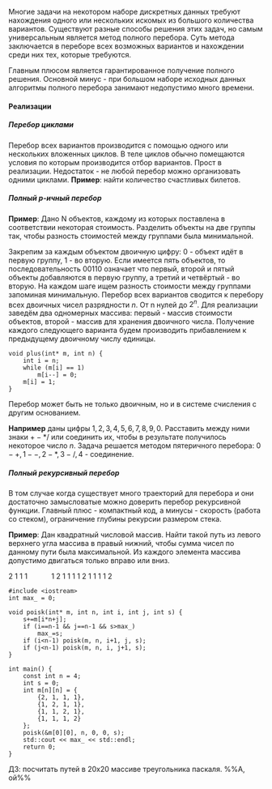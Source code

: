 Многие задачи на некотором наборе дискретных данных требуют нахождения одного или нескольких искомых из большого количества вариантов. Существуют разные способы решения этих задач, но самым универсальным является метод полного перебора. Суть метода заключается в переборе всех возможных вариантов и нахождении среди них тех, которые требуются.

Главным плюсом является гарантированное получение полного решения. Основной минус - при большом наборе исходных данных алгоритмы полного перебора занимают недопустимо много времени.
#### Реализации

##### Перебор циклами

Перебор всех вариантов производится с помощью одного или нескольких вложенных циклов. В теле циклов обычно помещаются условия по которым производится отбор вариантов. Прост в реализации. Недостаток - не любой перебор можно организовать одними циклами. **Пример**: найти количество счастливых билетов.
##### Полный p-ичный перебор

**Пример**:
Дано N объектов, каждому из которых поставлена в соответствии некоторая стоимость. Разделить объекты на две группы так, чтобы разность стоимостей между группами была минимальной.

Закрепим за каждым объектом двоичную цифру: $0$ - объект идёт в первую группу, $1$ - во вторую. Если имеется пять объектов, то последовательность $00110$ означает что первый, второй и пятый объекты добавляются в первую группу, а третий и четвёртый - во вторую. На каждом шаге ищем разность стоимости между группами запоминая минимальную. Перебор всех вариантов сводится к перебору всех двоичных чисел разрядности $n$. От n нулей до $2^n$. Для реализации заведём два одномерных массива: первый - массив стоимости объектов, второй - массив для хранения двоичного числа. Получение каждого следующего варианта будем производить прибавлением к предыдущему двоичному числу единицы.

```
void plus(int* m, int n) {
    int i = n;
    while (m[i] == 1)
        m[i--] = 0;
    m[i] = 1;
}
```

Перебор может быть не только двоичным, но и в системе счисления с другим основанием.

**Например** даны цифры $1, 2, 3, 4, 5, 6 ,7, 8, 9, 0$. Расставить между ними знаки $+ - * /$ или соединить их, чтобы в результате получилось некоторое число $n$. Задача решается методом пятеричного перебора: $0 - +, 1 - -, 2 - *, 3 - /, 4$ - соединение.
##### Полный рекурсивный перебор

В том случае когда существует много траекторий для перебора и они достаточно замысловатые можно доверить перебор рекурсивной функции. Главный плюс - компактный код, а минусы - скорость (работа со стеком), ограничение глубины рекурсии размером стека.

**Пример**:
Дан квадратный числовой массив.
Найти такой путь из левого верхнего угла массива в правый нижний, чтобы сумма чисел по данному пути была максимальной. Из каждого элемента массива допустимо двигаться только вправо или вниз.

2 1 1 1           
1 2 1 1
1 1 2 1
1 1 1 2

```
#include <iostream>
int max_ = 0;

void poisk(int* m, int n, int i, int j, int s) {
    s+=m[i*n+j];
    if (i==n-1 && j==n-1 && s>max_)
        max_=s;
    if (i<n-1) poisk(m, n, i+1, j, s);
    if (j<n-1) poisk(m, n, i, j+1, s);
}

int main() {
    const int n = 4;
    int s = 0;
    int m[n][n] = {
        {2, 1, 1, 1},
        {1, 2, 1, 1},
        {1, 1, 2, 1},
        {1, 1, 1, 2}
    };
    poisk(&m[0][0], n, 0, 0, s);
    std::cout << max_ << std::endl;
    return 0;
}
```

ДЗ: посчитать путей в 20x20 массиве треугольника паскаля.
%%А, ой%%